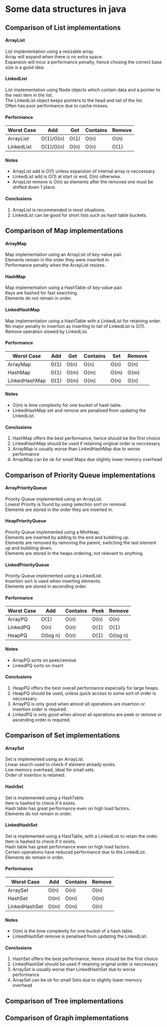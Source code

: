 # Some data structures in java
## Comparison of List implementations
#### ArrayList
List implementation using a resizable array.  
Array will expand when there is no extra space.  
Expansion will incur a performance penalty, hence chosing the correct base size is a good idea.  

#### LinkedList
List implementation using Node objects which contain data and a pointer to the next item in the list.  
The LinkedList object keeps pointers to the head and tail of the list.  
Often has poor performance due to cache misses.  

#### Performance
| Worst Case | Add       | Get  | Contains | Remove |
|------------|-----------|------|----------|--------|
| ArrayList  | O(1)/O(n) | O(1) | O(n)     | O(n)   |
| LinkedList | O(1)/O(n) | O(n) | O(n)     | O(1)   |

#### Notes
* ArrayList add is O(1) unless expansion of internal array is neccessary.  
* LinkedList add is O(1) at start or end, O(n) otherwise.  
* ArrayList remove is O(n) as elements after the removed one must be shifted down 1 place.

#### Conclusions
1. ArrayList is recommended in most situations.
2. LinkedList can be good for short lists such as hash table buckets.

## Comparison of Map implementations
#### ArrayMap
Map implementation using an ArrayList of key-value pair.  
Elements remain in the order they were inserted in.  
Performance penalty when the ArrayList resizes.  

#### HashMap
Map implementation using a HashTable of key-value pair.  
Keys are hashed for fast searching.  
Elements do not remain in order.  

#### LinkedHashMap
Map implementation using a HashTable with a LinkedList for retaining order.  
No major penalty to insertion as inserting to tail of LinkedList is O(1).  
Remove operation slowed by LinkedList.  

#### Performance
| Worst Case    | Add  | Get  | Contains | Set  | Remove |
|---------------|------|------|----------|------|--------|
| ArrayMap      | O(1) | O(n) | O(n)     | O(n) | O(n)   |
| HashMap       | O(1) | O(m) | O(m)     | O(m) | O(m)   |
| LinkedHashMap | O(1) | O(m) | O(m)     | O(n) | O(n)   |

#### Notes
* O(m) is time complexity for one bucket of hash table.  
* LinkedHashMap set and remove are penalised from updating the LinkedList.  

#### Conclusions
1. HashMap offers the best performance, hence should be the first choice  
2. LinkedHashMap should be used if retaining original order is neccessary  
3. ArrayMap is usually worse than LinkedHashMap due to worse performance  
4. ArrayMap can be ok for small Maps due slightly lower memory overhead  

## Comparison of Priority Queue implementations
#### ArrayPriorityQueue
Priority Queue implemented using an ArrayList.  
Lowest Priority is found by using selection sort on removal.  
Elements are stored in the order they are inserted in.

#### HeapPriorityQueue
Priority Queue implemented using a MinHeap.  
Elements are inserted by adding to the end and bubbling up.  
Elements are removed by removing the parent, switching the last element up and bubbling down.  
Elements are stored in the heaps ordering, not relevant to anything.  

#### LinkedPriorityQueue
Priority Queue implemented using a LinkedList.  
Insertion sort is used when inserting elements.  
Elements are stored in ascending order.  

#### Performance
| Worst Case | Add      | Contains | Peek | Remove   |
|------------|----------|----------|------|----------|
| ArrayPQ    | O(1)     | O(n)     | O(n) | O(n)     |
| LinkedPQ   | O(n)     | O(n)     | O(1) | O(1)     |
| HeapPQ     | O(log n) | O(n)     | O(1) | O(log n) |

#### Notes
* ArrayPQ sorts on peek/remove
* LinkedPQ sorts on insert

#### Conclusions
1. HeapPQ offers the best overall performance especially for large heaps.
2. HeapPQ should be used, unless quick access to some sort of order is neccessary.
3. ArrayPQ is only good when almost all operations are insertion or insertion order is required.
4. LinkedPQ is only good when almost all operations are peek or remove or ascending order is required.

## Comparison of Set implementations
#### ArraySet
Set is implemented using an ArrayList.  
Linear search used to check if element already exists.  
Low memory overhead, ideal for small sets.  
Order of insertion is retained.  

#### HashSet
Set is implemented using a HashTable.  
Item is hashed to check if it exists.  
Hash table has great performance even on high load factors.  
Elements do not remain in order.  

#### LinkedHashSet
Set is implemented using a HastTable, with a LinkedList to retain the order.  
Item is hashed to check if it exists.  
Hash table has great performance even on high load factors.  
Certain operations have reduced performance due to the LinkedList.  
Elements do remain in order.  

#### Performance
| Worst Case    | Add  | Contains | Remove |
|---------------|------|----------|--------|
| ArraySet      | O(n) | O(n)     | O(n)   |
| HashSet       | O(m) | O(m)     | O(m)   |
| LinkedHashSet | O(m) | O(m)     | O(n)   |

#### Notes
* O(m) is the time complexity for one bucket of a hash table.
* LinkedHashSet remove is penalised from updating the LinkedList.

#### Conclusions
1. HashSet offers the best performance, hence should be the first choice
2. LinkedHashSet should be used if retaining original order is neccessary
3. ArraySet is usually worse than LinkedHashSet due to worse performance
4. ArraySet can be ok for small Sets due to slightly lower memory overhead


## Comparison of Tree implementations
## Comparison of Graph implementations
